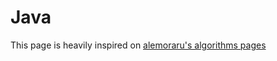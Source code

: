 # Java

This page is heavily inspired on [alemoraru's algorithms pages](https://alemoraru.github.io/algorithms)

